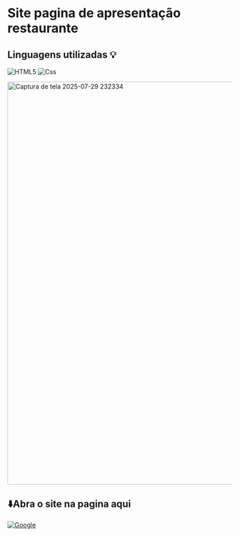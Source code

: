 <h1>Site pagina de apresentação restaurante </h1>

<h2>Linguagens utilizadas 💡</h2>

![HTML5](https://img.shields.io/badge/html5-%23E34F26.svg?style=for-the-badge&logo=html5&logoColor=white)
![Css](https://img.shields.io/badge/CSS-663399.svg?style=for-the-badge&logo=CSS&logoColor=white)

<img width="1897" height="903" alt="Captura de tela 2025-07-29 232334" src="https://github.com/user-attachments/assets/febf2573-2970-4b2e-b800-08a257e6a70c" />



 <h2>⬇️Abra o site na pagina aqui </h2> 
  
<a href=https://site-restaurante-vf45.vercel.app/>![Google](https://img.shields.io/badge/google-4285F4?style=for-the-badge&logo=google&logoColor=white)</a>














